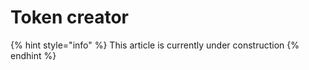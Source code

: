 # Token creator

{% hint style="info" %}
This article is currently under construction
{% endhint %}
